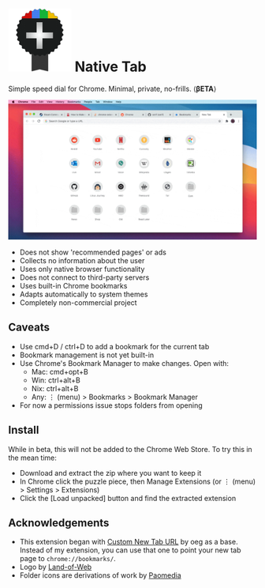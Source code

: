 # ![](icons/icon-128.png) Native Tab

Simple speed dial for Chrome. Minimal, private, no-frills. ⟨**βETA**⟩

![](demo/demo.gif)

- Does not show 'recommended pages' or ads
- Collects no information about the user
- Uses only native browser functionality
- Does not connect to third-party servers
- Uses built-in Chrome bookmarks
- Adapts automatically to system themes
- Completely non-commercial project

## Caveats

- Use cmd+D / ctrl+D to add a bookmark for the current tab
- Bookmark management is not yet built-in
- Use Chrome's Bookmark Manager to make changes. Open with:
  - Mac: cmd+opt+B
  - Win: ctrl+alt+B
  - Nix: ctrl+alt+B
  - Any: ⋮ (menu) > Bookmarks > Bookmark Manager
- For now a permissions issue stops folders from opening

## Install

While in beta, this will not be added to the Chrome Web Store. To try this in the mean time:

- Download and extract the zip where you want to keep it
- In Chrome click the puzzle piece, then Manage Extensions (or ⋮ (menu) > Settings > Extensions)
- Click the [Load unpacked] button and find the extracted extension

## Acknowledgements

- This extension began with [Custom New Tab URL](https://chrome.google.com/webstore/detail/custom-new-tab-url/mmjbdbjnoablegbkcklggeknkfcjkjia?hl=en) by oeg as a base. Instead of my extension, you can use that one to point your new tab page to `chrome://bookmarks/`.
- Logo by [Land-of-Web](https://www.land-of-web.com)
- Folder icons are derivations of work by [Paomedia](https://www.paomedia.com)
